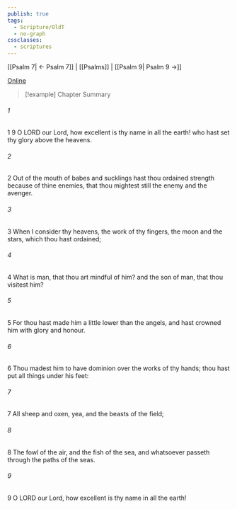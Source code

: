 ```yaml
---
publish: true
tags:
  - Scripture/OldT
  - no-graph
cssclasses:
  - scriptures
---
```

[[Psalm 7| ← Psalm 7]] | [[Psalms]] | [[Psalm 9| Psalm 9 →]]

[Online](https://churchofjesuschrist.org/study/scriptures/ot/ps/8?lang=eng)

>[!example] Chapter Summary
>
###### 1
1 9 O LORD our Lord, how excellent is thy name in all the earth!  who hast set thy glory above the heavens.
###### 2
2 Out of the mouth of babes and sucklings hast thou ordained strength because of thine enemies, that thou mightest still the enemy and the avenger.
###### 3
3 When I consider thy heavens, the work of thy fingers, the moon and the stars, which thou hast ordained;
###### 4
4 What is man, that thou art mindful of him?  and the son of man, that thou visitest him?
###### 5
5 For thou hast made him a little lower than the angels, and hast crowned him with glory and honour.
###### 6
6 Thou madest him to have dominion over the works of thy hands; thou hast put all things under his feet:
###### 7
7 All sheep and oxen, yea, and the beasts of the field;
###### 8
8 The fowl of the air, and the fish of the sea, and whatsoever passeth through the paths of the seas.
###### 9
9 O LORD our Lord, how excellent is thy name in all the earth!



